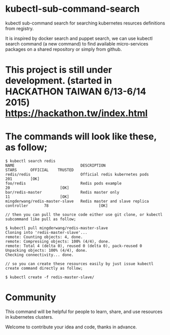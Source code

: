 # kubectl-sub-command-search
kubectl sub-command search for searching kubernetes resurces definitions from registry.
<p/>
It is inspired by docker search and puppet search, we can use kubectl search command (a new command) to find available micro-services packages on a shared repository or simply from github.

# This project is still under development. (started in HACKATHON TAIWAN 6/13-6/14 2015) https://hackathon.tw/index.html

# The commands will look like these, as follow;
```
$ kubectl search redis
NAME                             DESCRIPTION                                     STARS      OFFICIAL    TRUSTED
redis/redis                      Official redis kubernetes pods                  201        [OK]
foo/redis                        Redis pods example                              20                      [OK]
bar/redis-master                 Redis master only                               11                      [OK]
mingderwang/redis-master-slave   Redis master and slave replica controller       78                      [OK]

// then you can pull the source code either use git clone, or kubectl subcommand like pull as follow;

$ kubectl pull mingderwang/redis-master-slave
Cloning into 'redis-master-slave'...
remote: Counting objects: 4, done.
remote: Compressing objects: 100% (4/4), done.
remote: Total 4 (delta 0), reused 0 (delta 0), pack-reused 0
Unpacking objects: 100% (4/4), done.
Checking connectivity... done.

// so you can create these resources easily by just issue kubectl create command directly as follow;

$ kubectl create -f redis-master-slave/
```
# Community
This command will be helpful for people to learn, share, and use resources in kubernetes clusters.
<p/>
Welcome to contribute your idea and code, thanks in advance.



